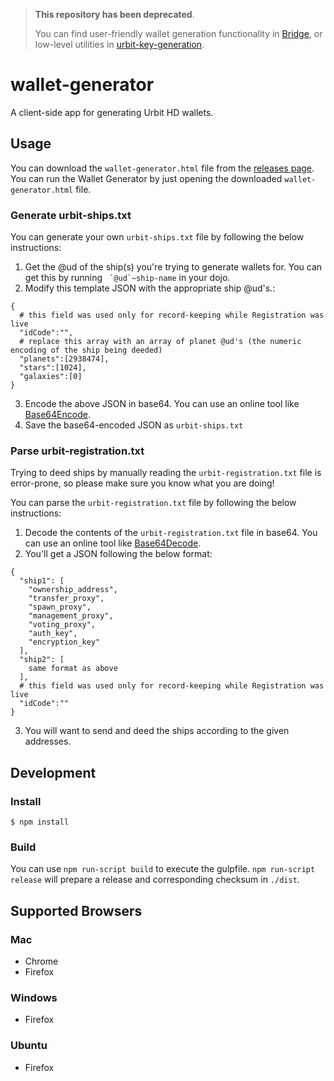 > **This repository has been deprecated**.
>
> You can find user-friendly wallet generation functionality in
> [Bridge](https://bridge.urbit.org), or low-level utilities in
> [urbit-key-generation](https://www.npmjs.com/package/urbit-key-generation).

# wallet-generator

A client-side app for generating Urbit HD wallets.

## Usage
You can download the `wallet-generator.html` file from the [releases page](www.github.com/urbit/urbit-wallet-generator/releases). You can run the Wallet Generator by just opening the downloaded `wallet-generator.html` file.

### Generate urbit-ships.txt
You can generate your own `urbit-ships.txt` file by following the below instructions:
1. Get the @ud of the ship(s) you're trying to generate wallets for. You can get this by running `` `@ud`~ship-name`` in your dojo.
2. Modify this template JSON with the appropriate ship @ud's.:

```
{
  # this field was used only for record-keeping while Registration was live
  "idCode":"",
  # replace this array with an array of planet @ud's (the numeric encoding of the ship being deeded)
  "planets":[2938474],
  "stars":[1024],
  "galaxies":[0]
}
```
3. Encode the above JSON in base64. You can use an online tool like [Base64Encode](https://www.base64encode.org/).
4. Save the base64-encoded JSON as `urbit-ships.txt`

### Parse urbit-registration.txt
Trying to deed ships by manually reading the `urbit-registration.txt` file is error-prone, so please make sure you know what you are doing!

You can parse the `urbit-registration.txt` file by following the below instructions:
1. Decode the contents of the `urbit-registration.txt` file in base64. You can use an online tool like [Base64Decode](https://www.base64decode.org/).
2. You'll get a JSON following the below format:

```
{
  "ship1": [
    "ownership_address",
    "transfer_proxy",
    "spawn_proxy",
    "management_proxy",
    "voting_proxy",
    "auth_key",
    "encryption_key"
  ],
  "ship2": [
    same format as above
  ],
  # this field was used only for record-keeping while Registration was live
  "idCode":""
}
```
3. You will want to send and deed the ships according to the given addresses.

## Development
### Install

```
$ npm install
```

### Build

You can use `npm run-script build` to execute the gulpfile. `npm run-script
release` will prepare a release and corresponding checksum in `./dist`.

## Supported Browsers

### Mac

- Chrome
- Firefox

### Windows

- Firefox

### Ubuntu

- Firefox
